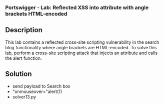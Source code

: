 ### Portswigger - Lab: Reflected XSS into attribute with angle brackets HTML-encoded

## Description
This lab contains a reflected cross-site scripting vulnerability in the search blog functionality where angle brackets are HTML-encoded. To solve this lab, perform a cross-site scripting attack that injects an attribute and calls the alert function.

## Solution
* send payload to Search box
* "onmouseover="alert(1)
* solver13.py